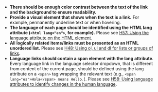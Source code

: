 - **There should be enough color contrast between the text of the link and the background to ensure readability.**
- **Provide a visual element that shows when the text is a link.** For example, permanently underline text or when hovering.
- **The language of each page should be identified using the HTML lang attribute (`<html lang="en">`, for example).** Please see [H57: Using the language attribute on the HTML element](https://www.w3.org/WAI/WCAG21/Techniques/html/H57.html).
- **All logically related items/links must be presented as an HTML unordered list.** Please see [H48: Using ol, ul and dl for lists or groups of links](https://www.w3.org/WAI/WCAG21/Techniques/html/H48.html).
- **Language links should contain a span element with the lang attribute.** Every language link in the language selector dropdown, that is different from content of the current page, should be defined using the lang attribute on a `<span>` tag wrapping the relevant text (e.g., `<span lang="es">Hola</span> means Hello.`). Please see [H58: Using language attributes to identify changes in the human language](https://www.w3.org/WAI/WCAG21/Techniques/html/H58).